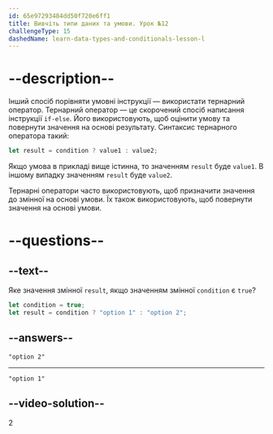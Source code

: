 ```yaml
---
id: 65e97293484dd50f720e6ff1
title: Вивчіть типи даних та умови. Урок №12
challengeType: 15
dashedName: learn-data-types-and-conditionals-lesson-l
---
```


# --description--

Інший спосіб порівняти умовні інструкції — використати тернарний оператор. Тернарний оператор — це скорочений спосіб написання інструкції `if-else`. Його використовують, щоб оцінити умову та повернути значення на основі результату. Синтаксис тернарного оператора такий:

```javascript
let result = condition ? value1 : value2;
```

Якщо умова в прикладі вище істинна, то значенням `result` буде `value1`. В іншому випадку значенням `result` буде `value2`.

Тернарні оператори часто використовують, щоб призначити значення до змінної на основі умови. Їх також використовують, щоб повернути значення на основі умови.

# --questions--

## --text--

Яке значення змінної `result`, якщо значенням змінної `condition` є `true`?

```javascript
let condition = true;
let result = condition ? "option 1" : "option 2";
```

## --answers--

`"option 2"`

---

`"option 1"`


## --video-solution--

2
